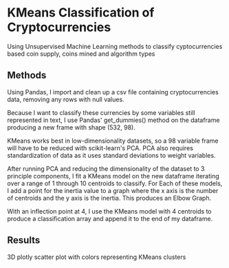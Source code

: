 # KMeans Classification of Cryptocurrencies

Using Unsupervised Machine Learning methods to classify cyptocurrencies based coin supply, coins mined and algorithm types


Methods
---

Using Pandas, I import and clean up a csv file containing cryptocurrencies data, removing any rows with null values.

Because I want to classify these currencies by some variables still represented in text, I use Pandas' get_dummies() method on the dataframe producing a new frame with shape (532, 98).

KMeans works best in low-dimensionality datasets, so a 98 variable frame will have to be reduced with scikit-learn's PCA. PCA also requires standardization of data as it uses standard deviations to weight variables.

After running PCA and reducing the dimensionality of the dataset to 3 principle components, I fit a KMeans model on the new dataframe iterating over a range of 1 through 10 centroids to classify. For Each of these models, I add a point for the inertia value to a graph where the x axis is the number of centroids and the y axis is the inertia. This produces an Elbow Graph.

With an inflection point at 4, I use the KMeans model with 4 centroids to produce a classification array and append it to the end of my dataframe.

Results
---

3D plotly scatter plot with colors representing KMeans clusters